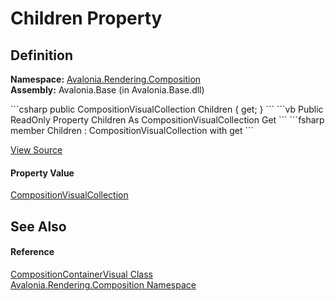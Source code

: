 # Children Property




## Definition
**Namespace:** <a href="N_Avalonia_Rendering_Composition">Avalonia.Rendering.Composition</a>  
**Assembly:** Avalonia.Base (in Avalonia.Base.dll)

<Tabs groupId="api-code-preview">
<TabItem value="csharp" label="C#">
```csharp
public CompositionVisualCollection Children { get; }
```
</TabItem>
<TabItem value="vb" label="VB">
```vb
Public ReadOnly Property Children As CompositionVisualCollection
	Get
```
</TabItem>
<TabItem value="fsharp" label="F#">
```fsharp
member Children : CompositionVisualCollection with get
```
</TabItem>
</Tabs>



<a href="https://github.com/AvaloniaUI/Avalonia/tree/master/src/Avalonia.Base/Rendering/Composition/ContainerVisual.cs#L10" title="View the source code">View Source</a>



#### Property Value
<a href="T_Avalonia_Rendering_Composition_CompositionVisualCollection">CompositionVisualCollection</a>

## See Also


#### Reference
<a href="T_Avalonia_Rendering_Composition_CompositionContainerVisual">CompositionContainerVisual Class</a>  
<a href="N_Avalonia_Rendering_Composition">Avalonia.Rendering.Composition Namespace</a>  

